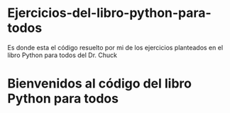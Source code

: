 # Ejercicios-del-libro-python-para-todos
Es donde esta el código resuelto por mi de los ejercicios planteados en el libro Python para todos del Dr. Chuck

# Bienvenidos al código del libro Python para todos


